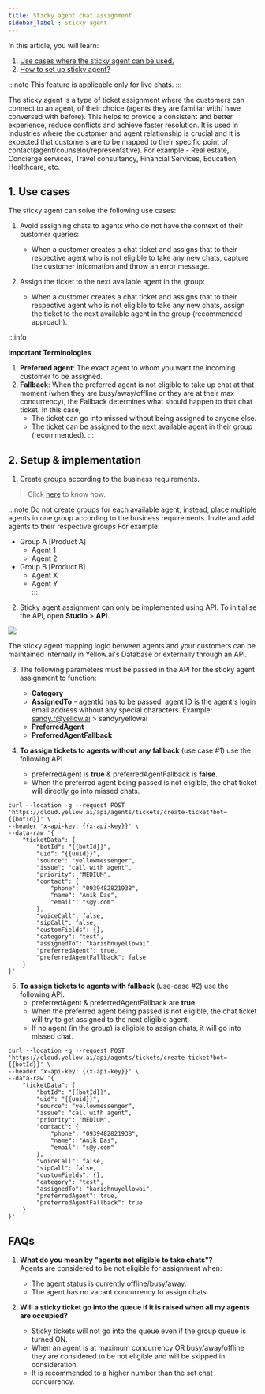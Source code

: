 ```yaml
---
title: Sticky agent chat assignment
sidebar_label : Sticky agent
---
```


In this article, you will learn: 
1. [Use cases where the sticky agent can be used.](#usecase)
2. [How to set up sticky agent?](#setup)


:::note
This feature is applicable only for live chats.
:::

The sticky agent is a type of ticket assignment where the customers can connect to an agent, of their choice (agents they are familiar with/ have conversed with before). This helps to provide a consistent and better experience, reduce conflicts and achieve faster resolution. It is used in Industries where the customer and agent relationship is crucial and it is expected that customers are to be mapped to their specific point of contact(agent/counselor/representative). 
For example - Real estate, Concierge services, Travel consultancy, Financial Services, Education, Healthcare, etc.



## <a name="usecase"></a> 1. Use cases


The sticky agent can solve the following use cases:

1. Avoid assigning chats to agents who do not have the context of their customer queries: 
    - When a customer creates a chat ticket and assigns that to their respective agent who is not eligible to take any new chats, capture the customer information and throw an error message.

3.  Assign the ticket to the next available agent in the group:
    - When a customer creates a chat ticket and assigns that to their respective agent who is not eligible to take any new chats, assign the ticket to the next available agent in the group (recommended approach).


:::info 

**Important Terminologies** 

1. **Preferred agent**: The exact agent to whom you want the incoming customer to be assigned.
2. **Fallback**: When the preferred agent is not eligible to take up chat at that moment (when they are busy/away/offline or they are at their max concurrency), the Fallback determines what should happen to that chat ticket. In this case, 
    - The ticket can go into missed without being assigned to anyone else.
    - The ticket can be assigned to the next available agent in their group (recommended).
:::





## <a name="setup"></a> 2. Setup & implementation

1. Create groups according to the business requirements. 

> Click [here](https://docs.yellow.ai/docs/platform_concepts/inbox/inbox-settings/team/groups) to know how.  

:::note
Do not create groups for each available agent, instead,  place multiple agents in one group according to the business requirements.
Invite and add agents to their respective groups
For example: 
* Group A  [Product A]
    * Agent 1
    * Agent 2
* Group B [Product B]
    * Agent X
    * Agent Y  
:::


2. Sticky agent assignment can only be implemented using API.  To initialise the API, open **Studio** > **API**.

![](https://i.imgur.com/Q2UEhQa.png)

The sticky agent mapping logic between agents and your customers can be maintained internally in Yellow.ai's Database or externally through an API.


3. The following parameters must be passed in the API for the sticky agent assignment to function:
    - **Category**
    - **AssignedTo** - agentId has to be passed. agent ID is the agent's login email address without any special characters. Example:  sandy.r@yellow.ai > sandyryellowai
    - **PreferredAgent**
    - **PreferredAgentFallback**


4. **To assign tickets to agents without any fallback** (use case #1) use the following API.
    - preferredAgent is **true** & preferredAgentFallback is **false**. 
    - When the preferred agent being passed is not eligible, the chat ticket will directly go into missed chats.


```
curl --location -g --request POST 'https://cloud.yellow.ai/api/agents/tickets/create-ticket?bot={{botId}}' \
--header 'x-api-key: {{x-api-key}}' \
--data-raw '{
    "ticketData": {
        "botId": "{{botId}}",
        "uid": "{{uuid}}",
        "source": "yellowmessenger",
        "issue": "call with agent",
        "priority": "MEDIUM",
        "contact": {
            "phone": "0939482821938",
            "name": "Anik Das",
            "email": "s@y.com"
        },
        "voiceCall": false,
        "sipCall": false,
        "customFields": {},
        "category": "test",
        "assignedTo": "karishnuyellowai",
        "preferredAgent": true,
        "preferredAgentFallback": false
    }
}'
```

5. **To assign tickets to agents with fallback** (use-case #2) use the following API.
    - preferredAgent & preferredAgentFallback are **true**. 
    - When the preferred agent being passed is not eligible, the chat ticket will try to get assigned to the next eligible agent.
    - If no agent (in the group) is eligible to assign chats, it will go into missed chat.

```
curl --location -g --request POST 'https://cloud.yellow.ai/api/agents/tickets/create-ticket?bot={{botId}}' \
--header 'x-api-key: {{x-api-key}}' \
--data-raw '{
    "ticketData": {
        "botId": "{{botId}}",
        "uid": "{{uuid}}",
        "source": "yellowmessenger",
        "issue": "call with agent",
        "priority": "MEDIUM",
        "contact": {
            "phone": "0939482821938",
            "name": "Anik Das",
            "email": "s@y.com"
        },
        "voiceCall": false,
        "sipCall": false,
        "customFields": {},
        "category": "test",
        "assignedTo": "karishnuyellowai",
        "preferredAgent": true,
        "preferredAgentFallback": true
    }
}'
```


## FAQs


1. **What do you mean by "agents not eligible to take chats"?**  
    Agents are considered to be not eligible for assignment when:   
    - The agent status is currently offline/busy/away.
    - The agent has no vacant concurrency to assign chats.


2. **Will a sticky ticket go into the queue if it is raised when all my agents are occupied?**

    - Sticky tickets will not go into the queue even if the group queue is turned ON.
    - When an agent is at maximum concurrency OR busy/away/offline they are considered to be not eligible and will be skipped in consideration.
    - It is recommended to a higher number than the set chat concurrency.